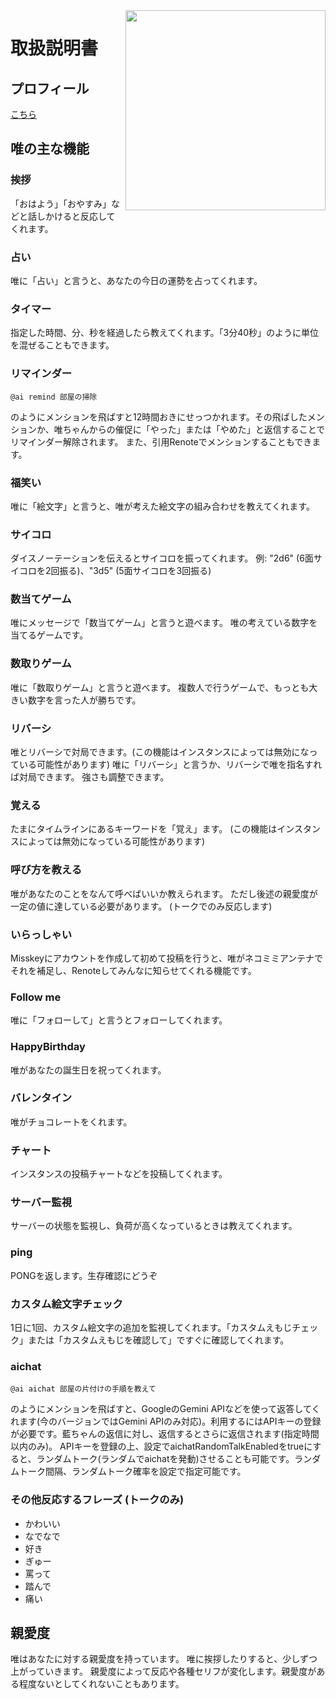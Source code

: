 <img src="https://github.com/syuilo/ai/blob/master/ai.png?raw=true" align="right" height="320px"/>

# 取扱説明書

## プロフィール
[こちら](https://xn--931a.moe/)

## 唯の主な機能
### 挨拶
「おはよう」「おやすみ」などと話しかけると反応してくれます。

### 占い
唯に「占い」と言うと、あなたの今日の運勢を占ってくれます。

### タイマー
指定した時間、分、秒を経過したら教えてくれます。「3分40秒」のように単位を混ぜることもできます。

### リマインダー
```
@ai remind 部屋の掃除
```
のようにメンションを飛ばすと12時間おきにせっつかれます。その飛ばしたメンションか、唯ちゃんからの催促に「やった」または「やめた」と返信することでリマインダー解除されます。
また、引用Renoteでメンションすることもできます。

### 福笑い
唯に「絵文字」と言うと、唯が考えた絵文字の組み合わせを教えてくれます。

### サイコロ
ダイスノーテーションを伝えるとサイコロを振ってくれます。
例: "2d6" (6面サイコロを2回振る)、"3d5" (5面サイコロを3回振る)

### 数当てゲーム
唯にメッセージで「数当てゲーム」と言うと遊べます。
唯の考えている数字を当てるゲームです。

### 数取りゲーム
唯に「数取りゲーム」と言うと遊べます。
複数人で行うゲームで、もっとも大きい数字を言った人が勝ちです。

### リバーシ
唯とリバーシで対局できます。(この機能はインスタンスによっては無効になっている可能性があります)
唯に「リバーシ」と言うか、リバーシで唯を指名すれば対局できます。
強さも調整できます。

### 覚える
たまにタイムラインにあるキーワードを「覚え」ます。
(この機能はインスタンスによっては無効になっている可能性があります)

### 呼び方を教える
唯があなたのことをなんて呼べばいいか教えられます。
ただし後述の親愛度が一定の値に達している必要があります。
(トークでのみ反応します)

### いらっしゃい
Misskeyにアカウントを作成して初めて投稿を行うと、唯がネコミミアンテナでそれを補足し、Renoteしてみんなに知らせてくれる機能です。

### Follow me
唯に「フォローして」と言うとフォローしてくれます。

### HappyBirthday
唯があなたの誕生日を祝ってくれます。

### バレンタイン
唯がチョコレートをくれます。

### チャート
インスタンスの投稿チャートなどを投稿してくれます。

### サーバー監視
サーバーの状態を監視し、負荷が高くなっているときは教えてくれます。

### ping
PONGを返します。生存確認にどうぞ

### カスタム絵文字チェック
1日に1回、カスタム絵文字の追加を監視してくれます。「カスタムえもじチェック」または「カスタムえもじを確認して」ですぐに確認してくれます。

### aichat
```
@ai aichat 部屋の片付けの手順を教えて
```
のようにメンションを飛ばすと、GoogleのGemini APIなどを使って返答してくれます(今のバージョンではGemini APIのみ対応)。利用するにはAPIキーの登録が必要です。藍ちゃんの返信に対し、返信するとさらに返信されます(指定時間以内のみ)。
APIキーを登録の上、設定でaichatRandomTalkEnabledをtrueにすると、ランダムトーク(ランダムでaichatを発動)させることも可能です。ランダムトーク間隔、ランダムトーク確率を設定で指定可能です。

### その他反応するフレーズ (トークのみ)
* かわいい
* なでなで
* 好き
* ぎゅー
* 罵って
* 踏んで
* 痛い

## 親愛度
唯はあなたに対する親愛度を持っています。
唯に挨拶したりすると、少しずつ上がっていきます。
親愛度によって反応や各種セリフが変化します。親愛度がある程度ないとしてくれないこともあります。
